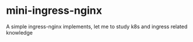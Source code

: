 # mini-ingress-nginx
A simple ingress-nginx implements, let me to study k8s and ingress related  knowledge 
